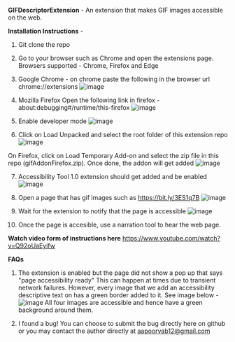 **GIFDescriptorExtension** - An extension that makes GIF images accessible on the web.

**Installation Instructions** -

1. Git clone the repo
2. Go to your browser such as Chrome and open the extensions page. Browsers supported - Chrome, Firefox and Edge

3. Google Chrome  - on chrome paste the following in the browser url chrome://extensions
![image](https://user-images.githubusercontent.com/56744800/140815441-b27cc7bb-6646-4977-a40e-a4ad2965e137.png)

4. Mozilla Firefox
Open the following link in firefox -  about:debugging#/runtime/this-firefox
![image](https://user-images.githubusercontent.com/56744800/140828662-1fbba62d-2676-49c2-a5bf-2812a9b3bb2f.png)


5. Enable developer mode
 ![image](https://user-images.githubusercontent.com/56744800/140815416-b8ce5295-5023-4483-a26f-419f2246ba5f.png)

6. Click on Load Unpacked and select the root folder of this extension repo
![image](https://user-images.githubusercontent.com/56744800/140815401-07d3e94b-0e02-4c39-ace9-f691c6b9cde4.png)

On Firefox, click on Load Temporary Add-on and select the zip file in this repo (gifAddonFirefox.zip). Once done, the addon will get added
![image](https://user-images.githubusercontent.com/56744800/140828754-1521d903-4285-4c61-8bd7-a100661e2764.png)

7. Accessibility Tool 1.0 extension should get added and be enabled
![image](https://user-images.githubusercontent.com/56744800/140815274-acd82e47-83fd-43e9-9f65-30fbc800d71e.png)

8. Open a page that has gif images such as https://bit.ly/3ES1q7B 
![image](https://user-images.githubusercontent.com/56744800/140815751-d8d69461-9cb3-4392-b675-6df1c1dab719.png)

9. Wait for the extension to notify that the page is accessible
![image](https://user-images.githubusercontent.com/56744800/140815814-eb99f26f-0cc8-4fb3-9600-3cc7d9f3fa39.png)

10. Once the page is accesible, use a narration tool to hear the web page.


**Watch video form of instructions here**
https://www.youtube.com/watch?v=Q92oUaEyifw


**FAQs**
1. The extension is enabled but the page did not show a pop up that says "page accessibility ready"
This can happen at times due to transient network failures. However, every image that we add an accessibility descriptive text on has a green border added to it. See image below - 
![image](https://user-images.githubusercontent.com/56744800/140815867-edaa7944-4505-4e02-ada0-c5b28dd6868a.png)
All four images are accessible and hence have a green background around them.

2. I found a bug!
You can choose to submit the bug directly here on github or you may contact the author directly at aapoorvab12@gmail.com

